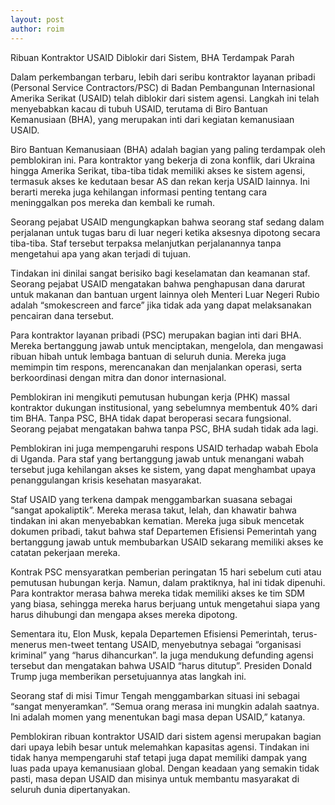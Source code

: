 ```yaml
---
layout: post
author: roim
---
```

Ribuan Kontraktor USAID Diblokir dari Sistem, BHA Terdampak Parah

Dalam perkembangan terbaru, lebih dari seribu kontraktor layanan pribadi (Personal Service Contractors/PSC) di Badan Pembangunan Internasional Amerika Serikat (USAID) telah diblokir dari sistem agensi. Langkah ini telah menyebabkan kacau di tubuh USAID, terutama di Biro Bantuan Kemanusiaan (BHA), yang merupakan inti dari kegiatan kemanusiaan USAID.

Biro Bantuan Kemanusiaan (BHA) adalah bagian yang paling terdampak oleh pemblokiran ini. Para kontraktor yang bekerja di zona konflik, dari Ukraina hingga Amerika Serikat, tiba-tiba tidak memiliki akses ke sistem agensi, termasuk akses ke kedutaan besar AS dan rekan kerja USAID lainnya. Ini berarti mereka juga kehilangan informasi penting tentang cara meninggalkan pos mereka dan kembali ke rumah.

Seorang pejabat USAID mengungkapkan bahwa seorang staf sedang dalam perjalanan untuk tugas baru di luar negeri ketika aksesnya dipotong secara tiba-tiba. Staf tersebut terpaksa melanjutkan perjalanannya tanpa mengetahui apa yang akan terjadi di tujuan.

Tindakan ini dinilai sangat berisiko bagi keselamatan dan keamanan staf. Seorang pejabat USAID mengatakan bahwa penghapusan dana darurat untuk makanan dan bantuan urgent lainnya oleh Menteri Luar Negeri Rubio adalah “smokescreen and farce” jika tidak ada yang dapat melaksanakan pencairan dana tersebut.

Para kontraktor layanan pribadi (PSC) merupakan bagian inti dari BHA. Mereka bertanggung jawab untuk menciptakan, mengelola, dan mengawasi ribuan hibah untuk lembaga bantuan di seluruh dunia. Mereka juga memimpin tim respons, merencanakan dan menjalankan operasi, serta berkoordinasi dengan mitra dan donor internasional.

Pemblokiran ini mengikuti pemutusan hubungan kerja (PHK) massal kontraktor dukungan institusional, yang sebelumnya membentuk 40% dari tim BHA. Tanpa PSC, BHA tidak dapat beroperasi secara fungsional. Seorang pejabat mengatakan bahwa tanpa PSC, BHA sudah tidak ada lagi.

Pemblokiran ini juga mempengaruhi respons USAID terhadap wabah Ebola di Uganda. Para staf yang bertanggung jawab untuk menangani wabah tersebut juga kehilangan akses ke sistem, yang dapat menghambat upaya penanggulangan krisis kesehatan masyarakat.

Staf USAID yang terkena dampak menggambarkan suasana sebagai “sangat apokaliptik”. Mereka merasa takut, lelah, dan khawatir bahwa tindakan ini akan menyebabkan kematian. Mereka juga sibuk mencetak dokumen pribadi, takut bahwa staf Departemen Efisiensi Pemerintah yang bertanggung jawab untuk membubarkan USAID sekarang memiliki akses ke catatan pekerjaan mereka.

Kontrak PSC mensyaratkan pemberian peringatan 15 hari sebelum cuti atau pemutusan hubungan kerja. Namun, dalam praktiknya, hal ini tidak dipenuhi. Para kontraktor merasa bahwa mereka tidak memiliki akses ke tim SDM yang biasa, sehingga mereka harus berjuang untuk mengetahui siapa yang harus dihubungi dan mengapa akses mereka dipotong.

Sementara itu, Elon Musk, kepala Departemen Efisiensi Pemerintah, terus-menerus men-tweet tentang USAID, menyebutnya sebagai “organisasi kriminal” yang “harus dihancurkan”. Ia juga mendukung defunding agensi tersebut dan mengatakan bahwa USAID “harus ditutup”. Presiden Donald Trump juga memberikan persetujuannya atas langkah ini.

Seorang staf di misi Timur Tengah menggambarkan situasi ini sebagai “sangat menyeramkan”. “Semua orang merasa ini mungkin adalah saatnya. Ini adalah momen yang menentukan bagi masa depan USAID,” katanya.

Pemblokiran ribuan kontraktor USAID dari sistem agensi merupakan bagian dari upaya lebih besar untuk melemahkan kapasitas agensi. Tindakan ini tidak hanya mempengaruhi staf tetapi juga dapat memiliki dampak yang luas pada upaya kemanusiaan global. Dengan keadaan yang semakin tidak pasti, masa depan USAID dan misinya untuk membantu masyarakat di seluruh dunia dipertanyakan.
